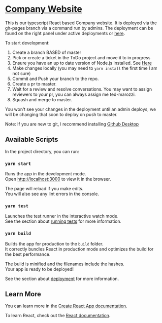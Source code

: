 # [Company Website](https://www.facebook.com/groups/companyfbgroup)
This is our typescript React based Company website.
It is deployed via the gh-pages branch via a command run by admins.
The deployment can be found on the right panel under active deployments or [here](https://programmers-from-the-same-company.github.io/company-website/).

To start development:
1) Create a branch BASED of master
2) Pick or create a ticket in the ToDo project and move it to in progress
3) Ensure you have an up to date version of Node.js installed. See [Here](https://nodejs.org/en/)
4) Make changes locally (you may need to ```yarn install``` the first time I am not sure)
5) Commit and Push your branch to the repo.
6) Create a pr to master.
7) Wait for a review and resolve conversations. You may want to assign reviewers to your pr, you can always assign me ted-marozzi.
8) Squash and merge to master.

You won't see your changes in the deployment until an admin deploys, we will be changing that soon to deploy on push to master.

Note: If you are new to git, I recommend installing [Github Desktop](https://desktop.github.com/)
## Available Scripts

In the project directory, you can run:

### `yarn start`

Runs the app in the development mode.\
Open [http://localhost:3000](http://localhost:3000) to view it in the browser.

The page will reload if you make edits.\
You will also see any lint errors in the console.

### `yarn test`

Launches the test runner in the interactive watch mode.\
See the section about [running tests](https://facebook.github.io/create-react-app/docs/running-tests) for more information.

### `yarn build`

Builds the app for production to the `build` folder.\
It correctly bundles React in production mode and optimizes the build for the best performance.

The build is minified and the filenames include the hashes.\
Your app is ready to be deployed!

See the section about [deployment](https://facebook.github.io/create-react-app/docs/deployment) for more information.

## Learn More

You can learn more in the [Create React App documentation](https://facebook.github.io/create-react-app/docs/getting-started).

To learn React, check out the [React documentation](https://reactjs.org/).
